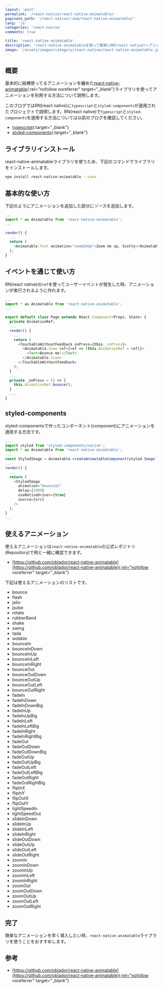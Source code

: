 ```yaml
---
layout: 'post'
permalink: '/react-native/react-native-animatable/'
paginate_path: '/react-native/:num/react-native-animatable/'
lang: 'ja'
categories: 'react-native'
comments: true

title: 'react-native-animatable'
description: 'react-native-animatableを使って簡単にRN(react native)へアニメーションを追加してみましょう。'
image: '/assets/images/category/react-native/react-native-animatable.jpg'
---
```



## 概要
基本的に結構使ってるアニメーションを纏めた[react-native-animatable](https://github.com/oblador/react-native-animatable){:rel="nofollow noreferrer" target="_blank"}ライブラリを使ってアニメーションを利用する方法について説明します。

このブログではRN(react native)に```typescript```と```styled-components```が適用されたプロジェクトで説明します。RN(react native)で```typescript```と```styled-components```を適用する方法については以前のブログを確認してください。

- [typescript]({{site.url}}/{{page.categories}}/typescript/){:target="_blank"}
- [styled-components]({{site.url}}/{{page.categories}}/styled-components/){:target="_blank"}

## ライブラリインストール
react-native-animatableライブラリを使うため、下記のコマンドでライブラリをインストールします。

```bash
npm install react-native-animatable --save
```

## 基本的な使い方
下記のようにアニメーションを追加した部分にソースを追加します。

```js
...
import * as Animatable from 'react-native-animatable';
...

render() {
  ...
  return (
    <Animatable.Text animation="zoomInUp">Zoom me up, Scotty</Animatable.Text>
  );
}
```

## イベントを通じて使い方
RN(react native)の```ref```を使ってユーザーイベントが発生した時、アニメーションが実行されるように作れます。

```js
...
import * as Animatable from 'react-native-animatable';
...

export default class Page extends React.Component<Props, State> {
  private AnimationRef;
  ...
  render() {
    ...
    return (
      <TouchableWithoutFeedback onPress={this._onPress}>
        <Animatable.View ref={ref => (this.AnimationRef = ref)}>
          <Text>Bounce me!</Text>
        </Animatable.View>
      </TouchableWithoutFeedback>
    );
  }
  ...
  private _onPress = () => {
    this.AnimationRef.bounce();
  }
  ...
}
```

## styled-components
styled-componentsで作ったコンポーネント(component)にアニメーションを適用する方法です。

```js
...
import styled from 'styled-components/native';
import * as Animatable from 'react-native-animatable';
...
const StyledImage = Animatable.createAnimatableComponent(styled.Image``);
...
render() {
  ...
  return (
    <StyledImage
      animation="bounceIn"
      delay={1000}
      useNativeDriver={true}
      source={src}
    />
  );
}
...
```

## 使えるアニメーション
使えるアニメーションは```react-native-animatable```の公式レポジトリ(Repository)で例と一緒に確認できます。

- [https://github.com/oblador/react-native-animatable](https://github.com/oblador/react-native-animatable){:rel="nofollow noreferrer" target="_blank"}

下記は使えるアニメーションのリストです。

- bounce
- flash
- jello
- pulse
- rotate
- rubberBand
- shake
- swing
- tada
- wobble
- bounceIn
- bounceInDown
- bounceInUp
- bounceInLeft
- bounceInRight
- bounceOut
- bounceOutDown
- bounceOutUp
- bounceOutLeft
- bounceOutRight
- fadeIn
- fadeInDown
- fadeInDownBig
- fadeInUp
- fadeInUpBig
- fadeInLeft
- fadeInLeftBig
- fadeInRight
- fadeInRightBig
- fadeOut
- fadeOutDown
- fadeOutDownBig
- fadeOutUp
- fadeOutUpBig
- fadeOutLeft
- fadeOutLeftBig
- fadeOutRight
- fadeOutRightBig
- flipInX
- flipInY
- flipOutX
- flipOutY
- lightSpeedIn
- lightSpeedOut
- slideInDown
- slideInUp
- slideInLeft
- slideInRight
- slideOutDown
- slideOutUp
- slideOutLeft
- slideOutRight
- zoomIn
- zoomInDown
- zoomInUp
- zoomInLeft
- zoomInRight
- zoomOut
- zoomOutDown
- zoomOutUp
- zoomOutLeft
- zoomOutRight

## 完了
簡単なアニメーションを早く導入したい時、```react-native-animatable```ライブラリを使うことをおすすめします。

## 参考
- [https://github.com/oblador/react-native-animatable](https://github.com/oblador/react-native-animatable){:rel="nofollow noreferrer" target="_blank"}
